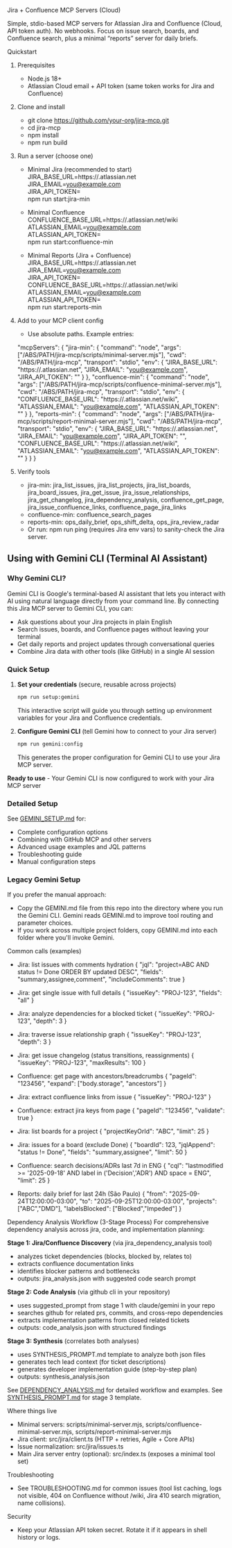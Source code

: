 Jira + Confluence MCP Servers (Cloud)

Simple, stdio-based MCP servers for Atlassian Jira and Confluence (Cloud, API token auth). No webhooks. Focus on issue search, boards, and Confluence search, plus a minimal “reports” server for daily briefs.

Quickstart
1) Prerequisites
   - Node.js 18+
   - Atlassian Cloud email + API token (same token works for Jira and Confluence)

2) Clone and install
   - git clone https://github.com/your-org/jira-mcp.git
   - cd jira-mcp
   - npm install
   - npm run build

3) Run a server (choose one)
   - Minimal Jira (recommended to start)
     JIRA_BASE_URL=https://<site>.atlassian.net \
     JIRA_EMAIL=you@example.com \
     JIRA_API_TOKEN=<token> \
     npm run start:jira-min

   - Minimal Confluence
     CONFLUENCE_BASE_URL=https://<site>.atlassian.net/wiki \
     ATLASSIAN_EMAIL=you@example.com \
     ATLASSIAN_API_TOKEN=<token> \
     npm run start:confluence-min

   - Minimal Reports (Jira + Confluence)
     JIRA_BASE_URL=https://<site>.atlassian.net \
     JIRA_EMAIL=you@example.com \
     JIRA_API_TOKEN=<token> \
     CONFLUENCE_BASE_URL=https://<site>.atlassian.net/wiki \
     ATLASSIAN_EMAIL=you@example.com \
     ATLASSIAN_API_TOKEN=<token> \
     npm run start:reports-min

4) Add to your MCP client config
   - Use absolute paths. Example entries:

   "mcpServers": {
     "jira-min": {
       "command": "node",
       "args": ["/ABS/PATH/jira-mcp/scripts/minimal-server.mjs"],
       "cwd": "/ABS/PATH/jira-mcp",
       "transport": "stdio",
       "env": { "JIRA_BASE_URL": "https://<site>.atlassian.net", "JIRA_EMAIL": "you@example.com", "JIRA_API_TOKEN": "<token>" }
     },
     "confluence-min": {
       "command": "node",
       "args": ["/ABS/PATH/jira-mcp/scripts/confluence-minimal-server.mjs"],
       "cwd": "/ABS/PATH/jira-mcp",
       "transport": "stdio",
       "env": { "CONFLUENCE_BASE_URL": "https://<site>.atlassian.net/wiki", "ATLASSIAN_EMAIL": "you@example.com", "ATLASSIAN_API_TOKEN": "<token>" }
     },
     "reports-min": {
       "command": "node",
       "args": ["/ABS/PATH/jira-mcp/scripts/report-minimal-server.mjs"],
       "cwd": "/ABS/PATH/jira-mcp",
       "transport": "stdio",
       "env": {
         "JIRA_BASE_URL": "https://<site>.atlassian.net",
         "JIRA_EMAIL": "you@example.com",
         "JIRA_API_TOKEN": "<token>",
         "CONFLUENCE_BASE_URL": "https://<site>.atlassian.net/wiki",
         "ATLASSIAN_EMAIL": "you@example.com",
         "ATLASSIAN_API_TOKEN": "<token>"
       }
     }
   }

5) Verify tools
   - jira-min: jira_list_issues, jira_list_projects, jira_list_boards, jira_board_issues, jira_get_issue, jira_issue_relationships, jira_get_changelog, jira_dependency_analysis, confluence_get_page, jira_issue_confluence_links, confluence_page_jira_links
   - confluence-min: confluence_search_pages
   - reports-min: ops_daily_brief, ops_shift_delta, ops_jira_review_radar
   - Or run: npm run ping (requires Jira env vars) to sanity-check the Jira server.

## Using with Gemini CLI (Terminal AI Assistant)

### Why Gemini CLI?
Gemini CLI is Google's terminal-based AI assistant that lets you interact with AI using natural language directly from your command line. By connecting this Jira MCP server to Gemini CLI, you can:
- Ask questions about your Jira projects in plain English
- Search issues, boards, and Confluence pages without leaving your terminal
- Get daily reports and project updates through conversational queries
- Combine Jira data with other tools (like GitHub) in a single AI session


### Quick Setup

1. **Set your credentials** (secure, reusable across projects)
   ```bash
   npm run setup:gemini
   ```
   This interactive script will guide you through setting up environment variables for your Jira and Confluence credentials.

2. **Configure Gemini CLI** (tell Gemini how to connect to your Jira server)
   ```bash
   npm run gemini:config
   ```
   This generates the proper configuration for Gemini CLI to use your Jira MCP server.

**Ready to use** - Your Gemini CLI is now configured to work with your Jira MCP server

### Detailed Setup
See [GEMINI_SETUP.md](./GEMINI_SETUP.md) for:
- Complete configuration options
- Combining with GitHub MCP and other servers
- Advanced usage examples and JQL patterns
- Troubleshooting guide
- Manual configuration steps

### Legacy Gemini Setup
If you prefer the manual approach:
- Copy the GEMINI.md file from this repo into the directory where you run the Gemini CLI. Gemini reads GEMINI.md to improve tool routing and parameter choices.
- If you work across multiple project folders, copy GEMINI.md into each folder where you'll invoke Gemini.

Common calls (examples)
- Jira: list issues with comments hydration
  { "jql": "project=ABC AND status != Done ORDER BY updated DESC", "fields": "summary,assignee,comment", "includeComments": true }

- Jira: get single issue with full details
  { "issueKey": "PROJ-123", "fields": "all" }

- Jira: analyze dependencies for a blocked ticket
  { "issueKey": "PROJ-123", "depth": 3 }

- Jira: traverse issue relationship graph
  { "issueKey": "PROJ-123", "depth": 3 }

- Jira: get issue changelog (status transitions, reassignments)
  { "issueKey": "PROJ-123", "maxResults": 100 }

- Confluence: get page with ancestors/breadcrumbs
  { "pageId": "123456", "expand": ["body.storage", "ancestors"] }

- Jira: extract confluence links from issue
  { "issueKey": "PROJ-123" }

- Confluence: extract jira keys from page
  { "pageId": "123456", "validate": true }

- Jira: list boards for a project
  { "projectKeyOrId": "ABC", "limit": 25 }

- Jira: issues for a board (exclude Done)
  { "boardId": 123, "jqlAppend": "status != Done", "fields": "summary,assignee", "limit": 50 }

- Confluence: search decisions/ADRs last 7d in ENG
  { "cql": "lastmodified >= '2025-09-18' AND label in ('Decision','ADR') AND space = ENG", "limit": 25 }

- Reports: daily brief for last 24h (São Paulo)
  { "from": "2025-09-24T12:00:00-03:00", "to": "2025-09-25T12:00:00-03:00", "projects": ["ABC","DMD"], "labelsBlocked": ["Blocked","Impeded"] }

Dependency Analysis Workflow (3-Stage Process)
For comprehensive dependency analysis across jira, code, and implementation planning:

**Stage 1: Jira/Confluence Discovery** (via jira_dependency_analysis tool)
- analyzes ticket dependencies (blocks, blocked by, relates to)
- extracts confluence documentation links
- identifies blocker patterns and bottlenecks
- outputs: jira_analysis.json with suggested code search prompt

**Stage 2: Code Analysis** (via github cli in your repository)
- uses suggested_prompt from stage 1 with claude/gemini in your repo
- searches github for related prs, commits, and cross-repo dependencies
- extracts implementation patterns from closed related tickets
- outputs: code_analysis.json with structured findings

**Stage 3: Synthesis** (correlates both analyses)
- uses SYNTHESIS_PROMPT.md template to analyze both json files
- generates tech lead context (for ticket descriptions)
- generates developer implementation guide (step-by-step plan)
- outputs: synthesis_analysis.json

See [DEPENDENCY_ANALYSIS.md](./DEPENDENCY_ANALYSIS.md) for detailed workflow and examples.
See [SYNTHESIS_PROMPT.md](./SYNTHESIS_PROMPT.md) for stage 3 template.

Where things live
- Minimal servers: scripts/minimal-server.mjs, scripts/confluence-minimal-server.mjs, scripts/report-minimal-server.mjs
- Jira client: src/jira/client.ts (HTTP + retries, Agile + Core APIs)
- Issue normalization: src/jira/issues.ts
- Main Jira server entry (optional): src/index.ts (exposes a minimal tool set)

Troubleshooting
- See TROUBLESHOOTING.md for common issues (tool list caching, logs not visible, 404 on Confluence without /wiki, Jira 410 search migration, name collisions).

Security
- Keep your Atlassian API token secret. Rotate it if it appears in shell history or logs.
